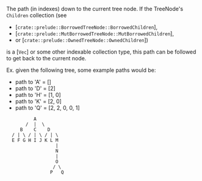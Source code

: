 The path (in indexes) down to the current tree node.
If the TreeNode's `Children` collection
(see
- [`crate::prelude::BorrowedTreeNode::BorrowedChildren`],
- [`crate::prelude::MutBorrowedTreeNode::MutBorrowedChildren`],
- or [`crate::prelude::OwnedTreeNode::OwnedChildren`])

is a [`Vec`] or some other indexable collection type, this
path can be followed to get back to the current node.

Ex. given the following tree, some example paths would be:
- path to 'A' = \[\]
- path to 'D' = \[2\]
- path to 'H' = \[1, 0\]
- path to 'K' = \[2, 0\]
- path to 'Q' = \[2, 2, 0, 0, 1\]
```ignore
          A
       /  |  \
     B    C    D
  / | \ / | \ / | \
  E F G H I J K L M
                  |
                  N
                  |
                  O
                 / \
                P   Q
```